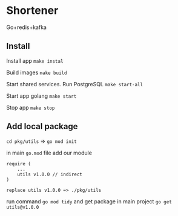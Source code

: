 # Shortener
Go+redis+kafka
## Install
Install app
`make instal`

Build images
`make build`

Start shared services. Run PostgreSQL 
`make start-all`

Start app golang
`make start`

Stop app
`make stop`

## Add local package

`cd pkg/utils` => `go mod init`

in main `go.mod` file add our module
```
require (
    ...
	utils v1.0.0 // indirect
)

replace utils v1.0.0 => ./pkg/utils
```

run command `go mod tidy` and get package in main project `go get utils@v1.0.0 `

